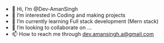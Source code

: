 - 👋 Hi, I’m @Dev-AmanSingh
- 👀 I’m interested in Coding and making projects
- 🌱 I’m currently learning Full stack development (Mern stack)
- 💞️ I’m looking to collaborate on ...
- 📫 How to reach me through dev.amansingh.a@gmail.com

<!---
Dev-AmanSingh/Dev-AmanSingh is a ✨ special ✨ repository because its `README.md` (this file) appears on your GitHub profile.
You can click the Preview link to take a look at your changes.
--->
